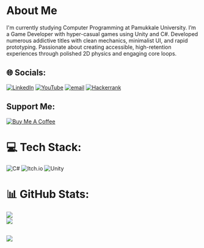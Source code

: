 # About Me
I'm currently studying Computer Programming at Pamukkale University. I’m a Game Developer with hyper-casual games using Unity and C#. Developed numerous addictive titles with clean mechanics, minimalist UI, and rapid prototyping. Passionate about creating accessible, high-retention experiences through polished 2D physics and engaging core loops.

## 🌐 Socials:
[![LinkedIn](https://img.shields.io/badge/LinkedIn-%230077B5.svg?style=for-the-badge&logo=linkedin&logoColor=white)](https://linkedin.com/in/halil-köse-lnyc) [![YouTube](https://img.shields.io/badge/YouTube-%23FF0000.svg?style=for-the-badge&logo=YouTube&logoColor=white)](https://youtube.com/@HalilKse) [![email](https://img.shields.io/badge/Email-D14836?style=for-the-badge&logo=gmail&logoColor=white)](mailto:nycgamedevs@gmail.com) [![Hackerrank](https://img.shields.io/badge/Hackerrank-black?style=for-the-badge&logo=HackerRank&logoColor=green)](https://www.hackerrank.com/nycgamedevs)



## Support Me:
[![Buy Me A Coffee](https://img.shields.io/badge/Buy%20Me%20A%20Coffee-FFDD00?style=for-the-badge&logo=buy-me-a-coffee&logoColor=black)](https://buymeacoffee.com/lNyctophilia)

# 💻 Tech Stack:
![C#](https://img.shields.io/badge/c%23-%23239120.svg?style=for-the-badge&logo=csharp&logoColor=white) ![Itch.io](https://img.shields.io/badge/Itch-%23FF0B34.svg?style=for-the-badge&logo=Itch.io&logoColor=white) ![Unity](https://img.shields.io/badge/unity-%23000000.svg?style=for-the-badge&logo=unity&logoColor=white)
# 📊 GitHub Stats:
![](https://github-readme-stats.vercel.app/api/top-langs/?username=lNyctophilia&theme=dark&hide_border=true&include_all_commits=false&count_private=true&layout=compact)<br/>
![](https://nirzak-streak-stats.vercel.app/?user=lNyctophilia&theme=dark&hide_border=true)

[![](https://visitcount.itsvg.in/api?id=lNyctophilia&icon=0&color=0)](https://visitcount.itsvg.in)
---

<!-- Proudly created with GPRM ( https://gprm.itsvg.in ) -->
